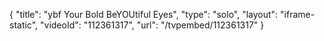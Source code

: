 {
    "title": "ybf Your Bold   BeYOUtiful Eyes",
    "type": "solo",
    "layout": "iframe-static",
    "videoId": "112361317",
    "url": "\/tvpembed\/112361317"
}